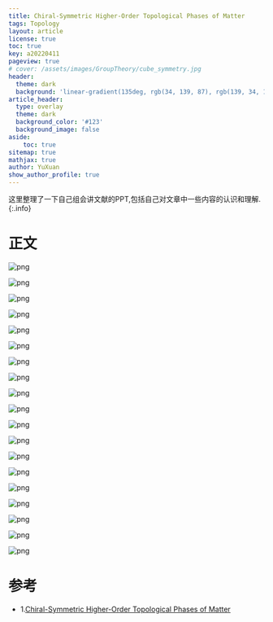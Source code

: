 ```yaml
---
title: Chiral-Symmetric Higher-Order Topological Phases of Matter
tags: Topology  
layout: article
license: true
toc: true
key: a20220411
pageview: true
# cover: /assets/images/GroupTheory/cube_symmetry.jpg
header:
  theme: dark
  background: 'linear-gradient(135deg, rgb(34, 139, 87), rgb(139, 34, 139))'
article_header:
  type: overlay
  theme: dark
  background_color: '#123'
  background_image: false
aside:
    toc: true
sitemap: true
mathjax: true
author: YuXuan
show_author_profile: true
---
```


这里整理了一下自己组会讲文献的PPT,包括自己对文章中一些内容的认识和理解.
{:.info}
<!--more-->
# 正文
![png](../assets/images/GroupPPT/1st/1.jpg)

![png](../assets/images/GroupPPT/1st/2.jpg)

![png](../assets/images/GroupPPT/1st/3.jpg)

![png](../assets/images/GroupPPT/1st/4.jpg)

![png](../assets/images/GroupPPT/1st/5.jpg)

![png](../assets/images/GroupPPT/1st/6.jpg)

![png](../assets/images/GroupPPT/1st/7.jpg)

![png](../assets/images/GroupPPT/1st/8.jpg)

![png](../assets/images/GroupPPT/1st/9.jpg)

![png](../assets/images/GroupPPT/1st/10.jpg)

![png](../assets/images/GroupPPT/1st/11.jpg)

![png](../assets/images/GroupPPT/1st/12.jpg)

![png](../assets/images/GroupPPT/1st/13.jpg)

![png](../assets/images/GroupPPT/1st/14.jpg)

![png](../assets/images/GroupPPT/1st/15.jpg)

![png](../assets/images/GroupPPT/1st/16.jpg)

![png](../assets/images/GroupPPT/1st/17.jpg)

![png](../assets/images/GroupPPT/1st/18.jpg)

![png](../assets/images/GroupPPT/1st/19.jpg)

# 参考
- 1.[Chiral-Symmetric Higher-Order Topological Phases of Matter](http://arxiv.org/abs/2109.06892)